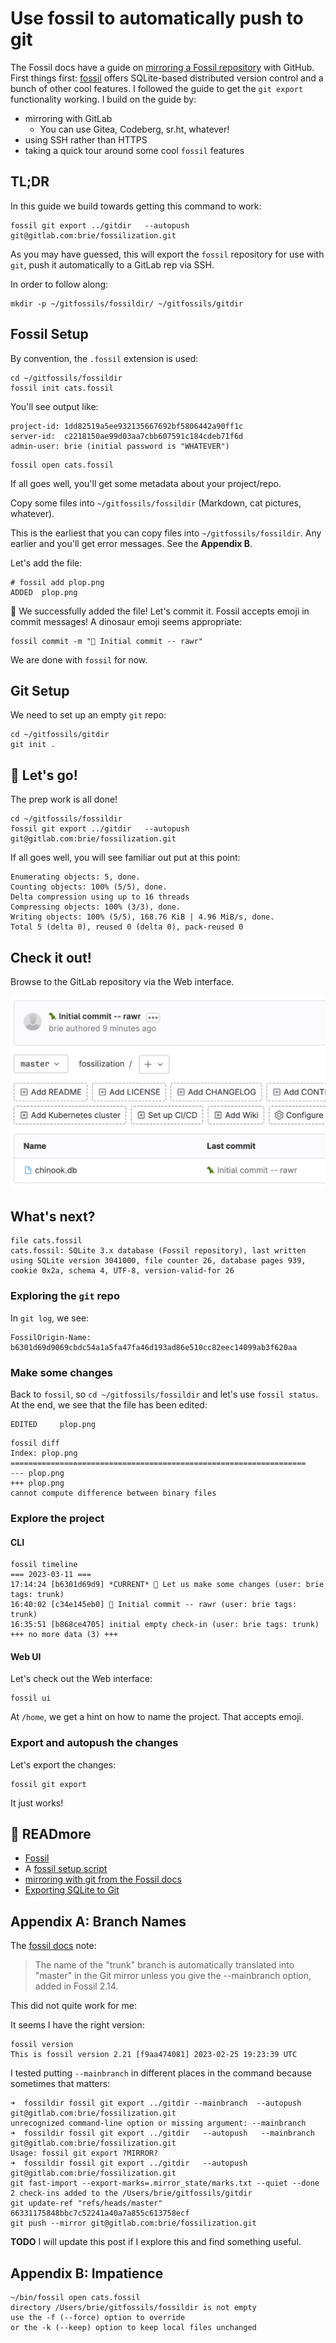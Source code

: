# Use fossil to automatically push to git

The Fossil docs have a guide on [mirroring a Fossil repository](https://www.fossil-scm.org/home/doc/trunk/www/mirrortogithub.md) with GitHub. First things first: [fossil](https://www.fossil-scm.org/home/doc/trunk/www/index.wiki) offers SQLite-based distributed version control and a bunch of other cool features. I followed the guide to get the `git export` functionality working. I build on the guide by:

  - mirroring with GitLab
    - You can use Gitea, Codeberg, sr.ht, whatever!
  - using SSH rather than HTTPS
  - taking a quick tour around some cool `fossil` features

## TL;DR

In this guide we build towards getting this command to work:

```
fossil git export ../gitdir   --autopush     git@gitlab.com:brie/fossilization.git
```

As you may have guessed, this will export the `fossil` repository for use with `git`, push it automatically to a GitLab rep via SSH. 

In order to follow along:

```
mkdir -p ~/gitfossils/fossildir/ ~/gitfossils/gitdir
```

## Fossil Setup

By convention, the `.fossil` extension is used:

```
cd ~/gitfossils/fossildir
fossil init cats.fossil
```

You'll see output like:

```
project-id: 1dd82519a5ee932135667692bf5806442a90ff1c
server-id:  c2218150ae99d03aa7cbb607591c184cdeb71f6d
admin-user: brie (initial password is "WHATEVER")
```

```
fossil open cats.fossil
```

If all goes well, you'll get some metadata about your project/repo.

Copy some files into `~/gitfossils/fossildir` (Markdown, cat pictures, whatever). 

This is the earliest that you can copy files into  `~/gitfossils/fossildir`. Any earlier and you'll get error messages. See the **Appendix B**. 

Let's add the file:

```
# fossil add plop.png
ADDED  plop.png
```

🎉 We successfully added the file! Let's commit it. Fossil accepts emoji in commit messages! A dinosaur emoji seems appropriate:

```
fossil commit -m "🦖 Initial commit -- rawr"
```

We are done with `fossil` for now.


## Git Setup

We need to set up an empty `git` repo:

```
cd ~/gitfossils/gitdir
git init .
```

## 🚀 Let's go! 

The prep work is all done! 

```
cd ~/gitfossils/fossildir
fossil git export ../gitdir   --autopush     git@gitlab.com:brie/fossilization.git
```

If all goes well, you will see familiar out put at this point:

```
Enumerating objects: 5, done.
Counting objects: 100% (5/5), done.
Delta compression using up to 16 threads
Compressing objects: 100% (3/3), done.
Writing objects: 100% (5/5), 168.76 KiB | 4.96 MiB/s, done.
Total 5 (delta 0), reused 0 (delta 0), pack-reused 0
```

## Check it out! 

Browse to the GitLab repository via the Web interface.

![](commit-on-web.png)

## What's next?

```
file cats.fossil
cats.fossil: SQLite 3.x database (Fossil repository), last written using SQLite version 3041000, file counter 26, database pages 939, cookie 0x2a, schema 4, UTF-8, version-valid-for 26
```

### Exploring the `git` repo

In `git log`, we see:

```
FossilOrigin-Name: b6301d69d9069cbdc54a1a5fa47fa46d193ad86e510cc82eec14099ab3f620aa
```

### Make some changes
Back to `fossil`, so `cd ~/gitfossils/fossildir` and let's use `fossil status`. At the end, we see that the file has been edited:

```
EDITED     plop.png
```


```
fossil diff
Index: plop.png
==================================================================
--- plop.png
+++ plop.png
cannot compute difference between binary files
```



### Explore the project
#### CLI

```
fossil timeline
=== 2023-03-11 ===
17:14:24 [b6301d69d9] *CURRENT* 🧪 Let us make some changes (user: brie tags: trunk)
16:40:02 [c34e145eb0] 🦖 Initial commit -- rawr (user: brie tags: trunk)
16:35:51 [b868ce4705] initial empty check-in (user: brie tags: trunk)
+++ no more data (3) +++
```
#### Web UI

Let's check out the Web interface:

```
fossil ui
```

At `/home`, we get a hint on how to name the project. That accepts emoji.

### Export and autopush the changes

Let's export the changes:

```
fossil git export
```

It just works! 


## 🔖 READmore

  - [Fossil](https://www.fossil-scm.org/home/doc/trunk/www/index.wiki)
  - A [fossil setup script](https://gist.github.com/dehylton/f8daa17bec33b5a1e58972675986c22f)
  - [mirroring with git from the Fossil docs](https://www.fossil-scm.org/home/doc/trunk/www/mirrortogithub.md)
  - [Exporting SQLite to Git](https://repo.or.cz/sqlite-export.git)

## Appendix A: Branch Names

The [fossil docs](https://www.fossil-scm.org/home/doc/trunk/www/mirrortogithub.md) note:

> The name of the "trunk" branch is automatically translated into "master" in the Git mirror unless you give the --mainbranch option, added in Fossil 2.14.

This did not quite work for me:

It seems I have the right version:

```
fossil version
This is fossil version 2.21 [f9aa474081] 2023-02-25 19:23:39 UTC
```

I tested putting `--mainbranch` in different places in the command because sometimes that matters:

```
➜  fossildir fossil git export ../gitdir --mainbranch  --autopush    git@gitlab.com:brie/fossilization.git
unrecognized command-line option or missing argument: --mainbranch
➜  fossildir fossil git export ../gitdir   --autopush   --mainbranch  git@gitlab.com:brie/fossilization.git
Usage: fossil git export ?MIRROR?
➜  fossildir fossil git export ../gitdir   --autopush     git@gitlab.com:brie/fossilization.git
git fast-import --export-marks=.mirror_state/marks.txt --quiet --done
2 check-ins added to the /Users/brie/gitfossils/gitdir
git update-ref "refs/heads/master" 66331175848bbc7c52241a40a7a855c613758ecf
git push --mirror git@gitlab.com:brie/fossilization.git
```

**TODO** I will update this post if I explore this and find something useful.

## Appendix B: Impatience

```
~/bin/fossil open cats.fossil
directory /Users/brie/gitfossils/fossildir is not empty
use the -f (--force) option to override
or the -k (--keep) option to keep local files unchanged
```
